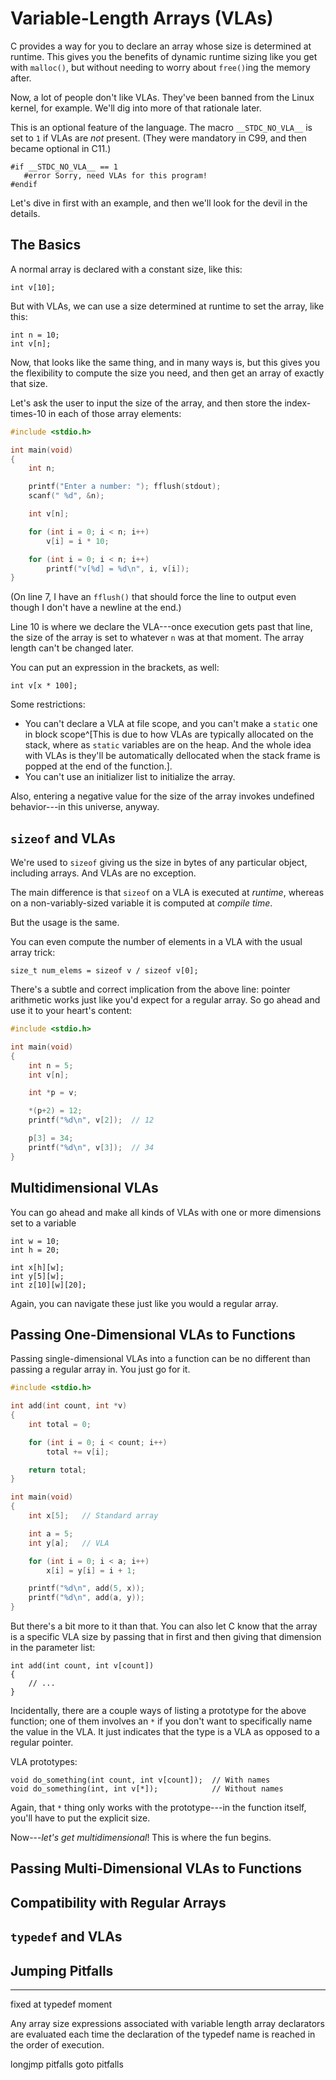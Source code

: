 <!-- Beej's guide to C

# vim: ts=4:sw=4:nosi:et:tw=72
-->

# Variable-Length Arrays (VLAs)

C provides a way for you to declare an array whose size is determined at
runtime. This gives you the benefits of dynamic runtime sizing like you
get with `malloc()`, but without needing to worry about `free()`ing the
memory after.

Now, a lot of people don't like VLAs. They've been banned from the Linux
kernel, for example. We'll dig into more of that rationale later.

This is an optional feature of the language. The macro `__STDC_NO_VLA__`
is set to `1` if VLAs are _not_ present. (They were mandatory in C99,
and then became optional in C11.)

``` {.c}
#if __STDC_NO_VLA__ == 1
   #error Sorry, need VLAs for this program!
#endif
```

Let's dive in first with an example, and then we'll look for the devil
in the details.

## The Basics

A normal array is declared with a constant size, like this:

``` {.c}
int v[10];
```

But with VLAs, we can use a size determined at runtime to set the array,
like this:

``` {.c}
int n = 10;
int v[n];
```

Now, that looks like the same thing, and in many ways is, but this gives
you the flexibility to compute the size you need, and then get an array
of exactly that size.

Let's ask the user to input the size of the array, and then store the
index-times-10 in each of those array elements:

``` {.c .numberLines}
#include <stdio.h>

int main(void)
{
    int n;

    printf("Enter a number: "); fflush(stdout);
    scanf(" %d", &n);

    int v[n];

    for (int i = 0; i < n; i++)
        v[i] = i * 10;

    for (int i = 0; i < n; i++)
        printf("v[%d] = %d\n", i, v[i]);
}
```

(On line 7, I have an `fflush()` that should force the line to output
even though I don't have a newline at the end.)

Line 10 is where we declare the VLA---once execution gets past that
line, the size of the array is set to whatever `n` was at that moment.
The array length can't be changed later.

You can put an expression in the brackets, as well:

``` {.c}
int v[x * 100];
```

Some restrictions:

* You can't declare a VLA at file scope, and you can't make a `static`
  one in block scope^[This is due to how VLAs are typically allocated on
  the stack, where as `static` variables are on the heap. And the whole
  idea with VLAs is they'll be automatically dellocated when the stack
  frame is popped at the end of the function.].
* You can't use an initializer list to initialize the array.

Also, entering a negative value for the size of the array invokes
undefined behavior---in this universe, anyway.

## `sizeof` and VLAs

We're used to `sizeof` giving us the size in bytes of any particular
object, including arrays. And VLAs are no exception.

The main difference is that `sizeof` on a VLA is executed at _runtime_,
whereas on a non-variably-sized variable it is computed at _compile
time_.

But the usage is the same.

You can even compute the number of elements in a VLA with the usual
array trick:

``` {.c}
size_t num_elems = sizeof v / sizeof v[0];
```

There's a subtle and correct implication from the above line: pointer
arithmetic works just like you'd expect for a regular array. So go ahead
and use it to your heart's content:

``` {.c .numberLines}
#include <stdio.h>

int main(void)
{
    int n = 5;
    int v[n];

    int *p = v;

    *(p+2) = 12;
    printf("%d\n", v[2]);  // 12

    p[3] = 34;
    printf("%d\n", v[3]);  // 34
}
```

## Multidimensional VLAs

You can go ahead and make all kinds of VLAs with one or more dimensions
set to a variable

``` {.c}
int w = 10;
int h = 20;

int x[h][w];
int y[5][w];
int z[10][w][20];
```

Again, you can navigate these just like you would a regular array.

## Passing One-Dimensional VLAs to Functions

Passing single-dimensional VLAs into a function can be no different than
passing a regular array in. You just go for it.

``` {.c .numberLines}
#include <stdio.h>

int add(int count, int *v)
{
    int total = 0;

    for (int i = 0; i < count; i++)
        total += v[i];

    return total;
}

int main(void)
{
    int x[5];   // Standard array

    int a = 5;
    int y[a];   // VLA

    for (int i = 0; i < a; i++)
        x[i] = y[i] = i + 1;

    printf("%d\n", add(5, x));
    printf("%d\n", add(a, y));
}
```

But there's a bit more to it than that. You can also let C know that the
array is a specific VLA size by passing that in first and then giving
that dimension in the parameter list:

``` {.c}
int add(int count, int v[count])
{
    // ...
}
```

Incidentally, there are a couple ways of listing a prototype for the
above function; one of them involves an `*` if you don't want to
specifically name the value in the VLA. It just indicates that the type
is a VLA as opposed to a regular pointer.

VLA prototypes:

``` {.c}
void do_something(int count, int v[count]);  // With names
void do_something(int, int v[*]);            // Without names
```

Again, that `*` thing only works with the prototype---in the function
itself, you'll have to put the explicit size.

Now---_let's get multidimensional_! This is where the fun begins.

## Passing Multi-Dimensional VLAs to Functions



## Compatibility with Regular Arrays

## `typedef` and VLAs

## Jumping Pitfalls

-----

fixed at typedef moment

Any array size expressions associated with variable length array
declarators are evaluated each time the declaration of the typedef name
is reached in the order of execution.

longjmp pitfalls
goto pitfalls
